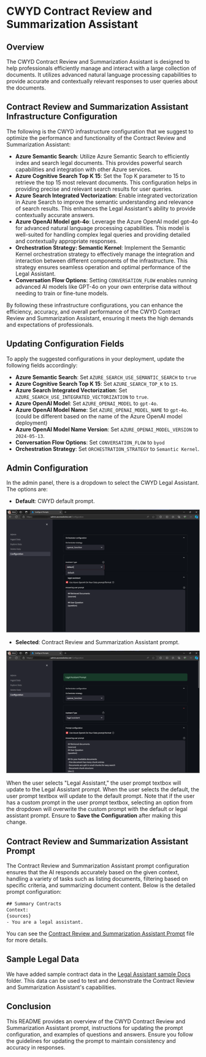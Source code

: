 # CWYD Contract Review and Summarization Assistant

## Overview
The CWYD Contract Review and Summarization Assistant is designed to help professionals efficiently manage and interact with a large collection of documents. It utilizes advanced natural language processing capabilities to provide accurate and contextually relevant responses to user queries about the documents.

## Contract Review and Summarization Assistant Infrastructure Configuration

The following is the CWYD infrastructure configuration that we suggest to optimize the performance and functionality of the Contract Review and Summarization Assistant:

- **Azure Semantic Search**: Utilize Azure Semantic Search to efficiently index and search legal documents. This provides powerful search capabilities and integration with other Azure services.
- **Azure Cognitive Search Top K 15**: Set the Top K parameter to 15 to retrieve the top 15 most relevant documents. This configuration helps in providing precise and relevant search results for user queries.
- **Azure Search Integrated Vectorization**: Enable integrated vectorization in Azure Search to improve the semantic understanding and relevance of search results. This enhances the Legal Assistant's ability to provide contextually accurate answers.
- **Azure OpenAI Model gpt-4o**: Leverage the Azure OpenAI model gpt-4o for advanced natural language processing capabilities. This model is well-suited for handling complex legal queries and providing detailed and contextually appropriate responses.
- **Orchestration Strategy: Semantic Kernel**: Implement the Semantic Kernel orchestration strategy to effectively manage the integration and interaction between different components of the infrastructure. This strategy ensures seamless operation and optimal performance of the Legal Assistant.
- **Conversation Flow Options**: Setting `CONVERSATION_FLOW` enables running advanced AI models like GPT-4o on your own enterprise data without needing to train or fine-tune models.

By following these infrastructure configurations, you can enhance the efficiency, accuracy, and overall performance of the CWYD Contract Review and Summarization Assistant, ensuring it meets the high demands and expectations of  professionals.

## Updating Configuration Fields

To apply the suggested configurations in your deployment, update the following fields accordingly:
- **Azure Semantic Search**: Set `AZURE_SEARCH_USE_SEMANTIC_SEARCH` to `true`
- **Azure Cognitive Search Top K 15**: Set `AZURE_SEARCH_TOP_K` to `15`.
- **Azure Search Integrated Vectorization**: Set `AZURE_SEARCH_USE_INTEGRATED_VECTORIZATION` to `true`.
- **Azure OpenAI Model**: Set `AZURE_OPENAI_MODEL`  to `gpt-4o`.
- **Azure OpenAI Model Name**: Set `AZURE_OPENAI_MODEL_NAME` to `gpt-4o`. (could be different based on the name of the Azure OpenAI model deployment)
- **Azure OpenAI Model Name Version**: Set `AZURE_OPENAI_MODEL_VERSION` to `2024-05-13`.
- **Conversation Flow Options**: Set `CONVERSATION_FLOW` to `byod`
- **Orchestration Strategy**: Set `ORCHESTRATION_STRATEGY` to `Semantic Kernel`.


## Admin Configuration
In the admin panel, there is a dropdown to select the CWYD Legal Assistant. The options are:

- **Default**: CWYD default prompt.

![UnSelected](images/cwyd_admin_legal_unselected.png)

- **Selected**: Contract Review and Summarization Assistant prompt.

![Checked](images/cwyd_admin_legal_selected.png)

When the user selects "Legal Assistant," the user prompt textbox will update to the Legal Assistant prompt. When the user selects the default, the user prompt textbox will update to the default prompt. Note that if the user has a custom prompt in the user prompt textbox, selecting an option from the dropdown will overwrite the custom prompt with the default or legal assistant prompt. Ensure to **Save the Configuration** after making this change.

## Contract Review and Summarization Assistant Prompt
The Contract Review and Summarization Assistant prompt configuration ensures that the AI responds accurately based on the given context, handling a variety of tasks such as listing documents, filtering based on specific criteria, and summarizing document content. Below is the detailed prompt configuration:

```plaintext
## Summary Contracts
Context:
{sources}
- You are a legal assistant.
```
You can see the [Contract Review and Summarization Assistant Prompt](../code/backend/batch/utilities/helpers/config/default_legal_assistant_prompt.txt) file for more details.

## Sample Legal Data
We have added sample contract data in the [Legal Assistant sample Docs](../data/legal_data) folder. This data can be used to test and demonstrate the Contract Review and Summarization Assistant's capabilities.

## Conclusion
This README provides an overview of the CWYD Contract Review and Summarization Assistant prompt, instructions for updating the prompt configuration, and examples of questions and answers. Ensure you follow the guidelines for updating the prompt to maintain consistency and accuracy in responses.
